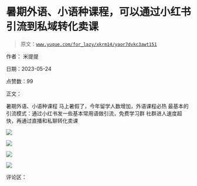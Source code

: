 # 暑期外语、小语种课程，可以通过小红书引流到私域转化卖课

> 原文：[`www.yuque.com/for_lazy/xkrm14/yaor7dvkc3awt151`](https://www.yuque.com/for_lazy/xkrm14/yaor7dvkc3awt151)

作者： 米提提

日期：2023-05-24

点赞数：99

正文：

暑期外语、小语种课程 马上暑假了，今年留学人数增加，外语课程必热 最基本的引流模式：通过小红书发一些基本常用语做引流，免费学习群 社群进人速度超快，再通过直播和私聊转化卖课

![](img/409f91ce4a7d55a0948ac55856f7ee01.png)

![](img/c6eb968c99de2ad2b903fc4479c63fad.png)

![](img/90c3424b001df0f76f3607c6a134f155.png)

![](img/045536e7bf13230250a13f6abaf983f1.png)

评论区：



